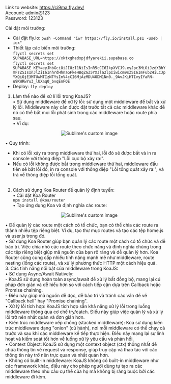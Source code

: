 Link to website: https://ci9ma.fly.dev/  
Account: admin@123  
Password: 123123

Cài đặt môi trường:  
- Cài đặt fly.io: `pwsh -Command "iwr https://fly.io/install.ps1 -useb | iex"`  
- Thiết lập các biến môi trường:  
    `flyctl secrets set SUPABASE_URL=https://xktxghadxpjdfyarekii.supabase.co`    
    `flyctl secrets set SUPABASE_KEY=eyJhbGciOiJIUzI1NiIsInR5cCI6IkpXVCJ9.eyJpc3MiOiJzdXBhYmFzZSIsInJlZiI6InhrdHhnaGFkeHBqZGZ5YXJla2lpIiwicm9sZSI6ImFub24iLCJpYXQiOjE3MTUwMTIzNTYsImV4cCI6MjAzMDU4ODM1Nn0._9AvJKiHTIvyIYaRN-u9KWRwYu3_lUXaq0_bvqEnFQE`  
-  Deploy: `fly deploy`  
1.	Làm thế nào để xử lí lỗi trong KoaJS?  
•	Sử dụng middleware để xử lý lỗi: sử dụng một middleware để bắt và xử lý lỗi. Middleware này cần được đặt trước tất cả các middleware khác để nó có thể bắt mọi lỗi phát sinh trong các middleware hoặc route phía sau.  
•	Ví dụ:
 	<p align="center">
      <img src="https://github.com/mongquamonNT106/DoAnWeb/assets/113243759/0388ee68-44d1-4db6-9e8f-49f00de2f16e" alt="Sublime's custom image"/>
    </p>
•	Quy trình:  
-	Khi có lỗi xảy ra trong middleware thứ hai, lỗi đó sẽ được bắt và in ra console với thông điệp "Lỗi cục bộ xảy ra:".  
-	Nếu có lỗi không được bắt trong middleware thứ hai, middleware đầu tiên sẽ bắt lỗi đó, in ra console với thông điệp "Lỗi tổng quát xảy ra:", và trả về thông điệp lỗi tổng quát.  
   
2.  Cách sử dụng Koa Router để quản lý định tuyến:  
•	Cài đặt Koa Router  
`npm install @koa/router`  
•	Tạo ứng dụng Koa và định nghĩa các route:  
 	<p align="center">
      <img src="https://github.com/mongquamonNT106/DoAnWeb/assets/113243759/50028932-fef9-49ca-861c-a38d013f8e09" alt="Sublime's custom image"/>
    </p>

•	Để quản lý các route một cách có tổ chức, bạn có thể chia các route ra thành nhiều tệp riêng biệt. Ví dụ, tạo thư mục routes và tạo các tệp home.js và user.js trong đó.  
•	Sử dụng Koa Router giúp bạn quản lý các route một cách có tổ chức và dễ bảo trì. Việc chia nhỏ các route theo chức năng và định nghĩa chúng trong các tệp riêng biệt giúp mã nguồn của bạn rõ ràng và dễ quản lý hơn. Koa Router cũng cung cấp nhiều tính năng mạnh mẽ như middleware, route nesting (lồng các route), và xử lý phương thức HTTP một cách hiệu quả.  
3. Các tính năng nổi bật của middleware trong KoaJS:  
•	Sử dụng Async/Await Natively:  
    -	KoaJS sử dụng hoàn toàn async/await để xử lý bất đồng bộ, mang lại cú pháp đơn giản và dễ hiểu hơn so với cách tiếp cận dựa trên Callback hoặc Promise chaining.  
    -	Điều này giúp mã nguồn dễ đọc, dễ bảo trì và tránh các vấn đề về "Callback hell" hay "Promise chaining".  
•	Xử lý lỗi tích hợp: KoaJS tích hợp sẵn khả năng xử lý lỗi trong luồng middleware thông qua cơ chế try/catch. Điều này giúp việc quản lý và xử lý lỗi trở nên nhất quán và đơn giản hơn.  
•	Kiến trúc middleware xếp chồng (stacked middleware): Koa sử dụng kiến trúc middleware dạng "onion" (củ hành), nơi mỗi middleware có thể chạy cả trước và sau khi các middleware kế tiếp thực hiện. Điều này mang lại sự linh hoạt và kiểm soát tốt hơn về luồng xử lý yêu cầu và phản hồi.  
•	Context Object: KoaJS sử dụng một context object (ctx) thống nhất để chứa thông tin về request và response, giúp truy cập và thao tác với các thông tin này trở nên trực quan và nhất quán hơn.  
•	Không có built-in middleware: KoaJS không có built-in middleware như các framework khác, điều này cho phép người dùng tự tạo ra các middleware theo nhu cầu cụ thể của họ mà không bị ràng buộc bởi các middleware đi kèm.  

